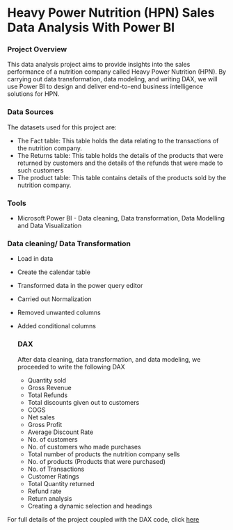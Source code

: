 # Heavy Power Nutrition (HPN) Sales Data Analysis With Power BI

### Project Overview
This data analysis project aims to provide insights into the sales performance of a nutrition company called Heavy Power Nutrition (HPN). By carrying out data transformation, data modeling, and writing DAX, we will use Power BI to design and deliver end-to-end business intelligence solutions for HPN.

### Data Sources
The datasets used for this project are: 
- The Fact table: This table holds the data relating to the transactions of the nutrition company.
- The Returns table: This table holds the details of the products that were returned by customers and the details of the refunds that were  made to such customers
- The product table: This table contains details of the products sold by the nutrition company.

### Tools
- Microsoft Power BI - Data cleaning, Data transformation, Data Modelling and Data Visualization


### Data cleaning/ Data Transformation

- Load in data
- Create the calendar table
- Transformed data in the power query editor
- Carried out Normalization
- Removed unwanted columns
- Added conditional columns

  ### DAX
  After data cleaning, data transformation, and data modeling, we proceeded to write the following DAX
  - Quantity sold
  - Gross Revenue
  - Total Refunds
  - Total discounts given out to customers
  - COGS
  - Net sales
  - Gross Profit
  - Average Discount Rate
  - No. of customers
  - No. of customers who made purchases
  - Total number of products the nutrition company sells
  - No. of products (Products that were purchased)
  - No. of Transactions
  - Customer Ratings
  - Total Quantity returned
  - Refund rate
  - Return analysis
  - Creating a dynamic selection and headings

For full details of the project coupled with the DAX code, click [here](https://mavenanalytics.io/project/9842)
